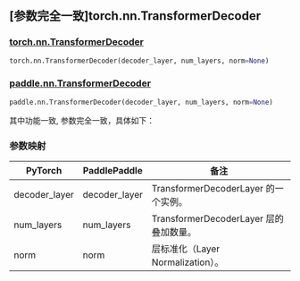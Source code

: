 ## [参数完全一致]torch.nn.TransformerDecoder

### [torch.nn.TransformerDecoder](https://pytorch.org/docs/stable/generated/torch.nn.TransformerDecoder.html#transformerdecoder)

```python
torch.nn.TransformerDecoder(decoder_layer, num_layers, norm=None)
```

### [paddle.nn.TransformerDecoder](https://www.paddlepaddle.org.cn/documentation/docs/zh/develop/api/paddle/nn/TransformerDecoder_cn.html)

```python
paddle.nn.TransformerDecoder(decoder_layer, num_layers, norm=None)
```

其中功能一致, 参数完全一致，具体如下：

### 参数映射

| PyTorch              | PaddlePaddle  | 备注                                       |
| -------------------- | ------------- | ------------------------------------------ |
| decoder_layer        | decoder_layer | TransformerDecoderLayer 的一个实例。       |
| num_layers           | num_layers    | TransformerDecoderLayer 层的叠加数量。     |
| norm                 | norm          | 层标准化（Layer Normalization）。          |
